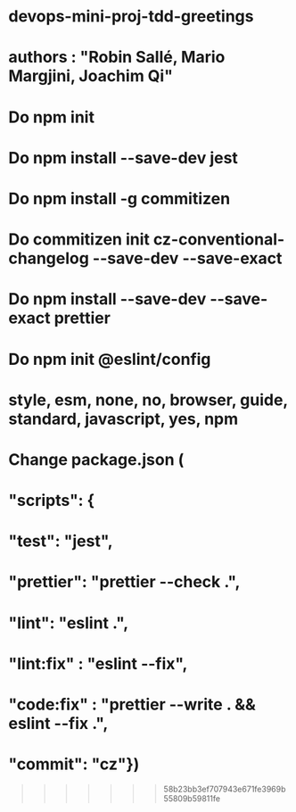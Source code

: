 # devops-mini-proj-tdd-greetings

# authors : "Robin Sallé, Mario Margjini, Joachim Qi"

# Do npm init

# Do npm install --save-dev jest

# Do npm install -g commitizen

# Do commitizen init cz-conventional-changelog --save-dev --save-exact

# Do npm install --save-dev --save-exact prettier

# Do npm init @eslint/config

# style, esm, none, no, browser, guide, standard, javascript, yes, npm

# Change package.json (

# "scripts": {

# "test": "jest",

# "prettier": "prettier --check .",

# "lint": "eslint .",

# "lint:fix" : "eslint --fix",

# "code:fix" : "prettier --write . && eslint --fix .",

# "commit": "cz"})

> > > > > > > 58b23bb3ef707943e671fe3969b55809b59811fe
